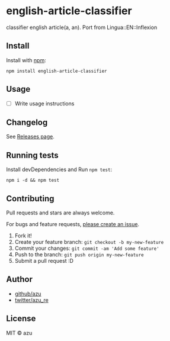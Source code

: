 # english-article-classifier

classifier english article(a, an). Port from Lingua::EN::Inflexion

## Install

Install with [npm](https://www.npmjs.com/):

    npm install english-article-classifier

## Usage

- [ ] Write usage instructions

## Changelog

See [Releases page](https://github.com/azu/english-article-classifier/releases).

## Running tests

Install devDependencies and Run `npm test`:

    npm i -d && npm test

## Contributing

Pull requests and stars are always welcome.

For bugs and feature requests, [please create an issue](https://github.com/azu/english-article-classifier/issues).

1. Fork it!
2. Create your feature branch: `git checkout -b my-new-feature`
3. Commit your changes: `git commit -am 'Add some feature'`
4. Push to the branch: `git push origin my-new-feature`
5. Submit a pull request :D

## Author

- [github/azu](https://github.com/azu)
- [twitter/azu_re](https://twitter.com/azu_re)

## License

MIT © azu

